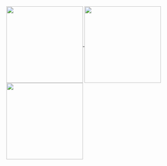 <a href="https://github.com/anuraghazra/github-readme-stats">
  <img height=200 align="center" src="https://github-readme-stats.vercel.app/api?username=W-y-l-t&show_icons=true&theme=tokyonight" />
</a>
<a href="https://github.com/anuraghazra/convoychat">
  <img height=200 align="center" src="https://github-readme-stats.vercel.app/api/top-langs?username=W-y-l-t&layout=donut&langs_count=8&card_width=320" />
</a>
<a href="https://git.io/streak-stats">
  <img height=200 align="center" src="https://github-readme-streak-stats.herokuapp.com/?user=W-y-l-t&card_width=420" />
</a>
